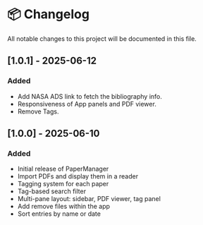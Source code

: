 # 📦 Changelog

All notable changes to this project will be documented in this file.

## [1.0.1] - 2025-06-12

### Added

- Add NASA ADS link to fetch the bibliography info.
- Responsiveness of App panels and PDF viewer.
- Remove Tags.

## [1.0.0] - 2025-06-10

### Added

- Initial release of PaperManager
- Import PDFs and display them in a reader
- Tagging system for each paper
- Tag-based search filter
- Multi-pane layout: sidebar, PDF viewer, tag panel
- Add remove files within the app
- Sort entries by name or date

